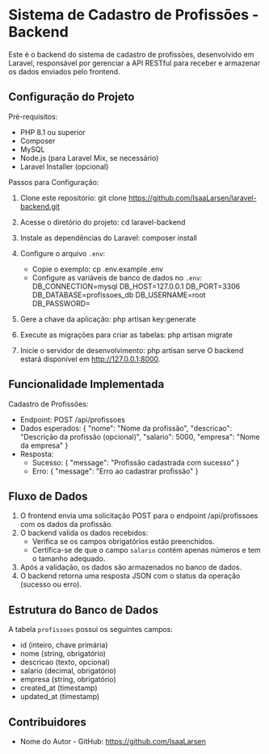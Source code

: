 # Sistema de Cadastro de Profissões - Backend

Este é o backend do sistema de cadastro de profissões, desenvolvido em Laravel, responsável por gerenciar a API RESTful para receber e armazenar os dados enviados pelo frontend.

## Configuração do Projeto

Pré-requisitos:
- PHP 8.1 ou superior
- Composer
- MySQL
- Node.js (para Laravel Mix, se necessário)
- Laravel Installer (opcional)

Passos para Configuração:
1. Clone este repositório:
   git clone https://github.com/IsaaLarsen/laravel-backend.git

2. Acesse o diretório do projeto:
   cd laravel-backend

3. Instale as dependências do Laravel:
   composer install

4. Configure o arquivo `.env`:
   - Copie o exemplo:
     cp .env.example .env
   - Configure as variáveis de banco de dados no `.env`:
     DB_CONNECTION=mysql
     DB_HOST=127.0.0.1
     DB_PORT=3306
     DB_DATABASE=profissoes_db
     DB_USERNAME=root
     DB_PASSWORD=

5. Gere a chave da aplicação:
   php artisan key:generate

6. Execute as migrações para criar as tabelas:
   php artisan migrate

7. Inicie o servidor de desenvolvimento:
   php artisan serve
   O backend estará disponível em http://127.0.0.1:8000.

## Funcionalidade Implementada

Cadastro de Profissões:
- Endpoint: POST /api/profissoes
- Dados esperados:
  {
    "nome": "Nome da profissão",
    "descricao": "Descrição da profissão (opcional)",
    "salario": 5000,
    "empresa": "Nome da empresa"
  }
- Resposta:
  - Sucesso:
    {
      "message": "Profissão cadastrada com sucesso"
    }
  - Erro:
    {
      "message": "Erro ao cadastrar profissão"
    }

## Fluxo de Dados

1. O frontend envia uma solicitação POST para o endpoint /api/profissoes com os dados da profissão.
2. O backend valida os dados recebidos:
   - Verifica se os campos obrigatórios estão preenchidos.
   - Certifica-se de que o campo `salario` contém apenas números e tem o tamanho adequado.
3. Após a validação, os dados são armazenados no banco de dados.
4. O backend retorna uma resposta JSON com o status da operação (sucesso ou erro).

## Estrutura do Banco de Dados

A tabela `profissoes` possui os seguintes campos:
- id (inteiro, chave primária)
- nome (string, obrigatório)
- descricao (texto, opcional)
- salario (decimal, obrigatório)
- empresa (string, obrigatório)
- created_at (timestamp)
- updated_at (timestamp)

## Contribuidores

- Nome do Autor - GitHub: https://github.com/IsaaLarsen
